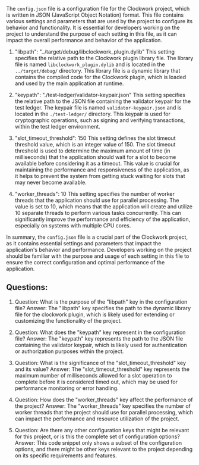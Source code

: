 The `config.json` file is a configuration file for the Clockwork project, which is written in JSON (JavaScript Object Notation) format. This file contains various settings and parameters that are used by the project to configure its behavior and functionality. It is essential for developers working on the project to understand the purpose of each setting in this file, as it can impact the overall performance and behavior of the application.

1. "libpath": "../target/debug/libclockwork_plugin.dylib"
   This setting specifies the relative path to the Clockwork plugin library file. The library file is named `libclockwork_plugin.dylib` and is located in the `../target/debug/` directory. This library file is a dynamic library that contains the compiled code for the Clockwork plugin, which is loaded and used by the main application at runtime.

2. "keypath": "./test-ledger/validator-keypair.json"
   This setting specifies the relative path to the JSON file containing the validator keypair for the test ledger. The keypair file is named `validator-keypair.json` and is located in the `./test-ledger/` directory. This keypair is used for cryptographic operations, such as signing and verifying transactions, within the test ledger environment.

3. "slot_timeout_threshold": 150
   This setting defines the slot timeout threshold value, which is an integer value of 150. The slot timeout threshold is used to determine the maximum amount of time (in milliseconds) that the application should wait for a slot to become available before considering it as a timeout. This value is crucial for maintaining the performance and responsiveness of the application, as it helps to prevent the system from getting stuck waiting for slots that may never become available.

4. "worker_threads": 10
   This setting specifies the number of worker threads that the application should use for parallel processing. The value is set to 10, which means that the application will create and utilize 10 separate threads to perform various tasks concurrently. This can significantly improve the performance and efficiency of the application, especially on systems with multiple CPU cores.

In summary, the `config.json` file is a crucial part of the Clockwork project, as it contains essential settings and parameters that impact the application's behavior and performance. Developers working on the project should be familiar with the purpose and usage of each setting in this file to ensure the correct configuration and optimal performance of the application.

## Questions:

1. Question: What is the purpose of the "libpath" key in the configuration file?
   Answer: The "libpath" key specifies the path to the dynamic library file for the clockwork plugin, which is likely used for extending or customizing the functionality of the project.

2. Question: What does the "keypath" key represent in the configuration file?
   Answer: The "keypath" key represents the path to the JSON file containing the validator keypair, which is likely used for authentication or authorization purposes within the project.

3. Question: What is the significance of the "slot_timeout_threshold" key and its value?
   Answer: The "slot_timeout_threshold" key represents the maximum number of milliseconds allowed for a slot operation to complete before it is considered timed out, which may be used for performance monitoring or error handling.

4. Question: How does the "worker_threads" key affect the performance of the project?
   Answer: The "worker_threads" key specifies the number of worker threads that the project should use for parallel processing, which can impact the performance and resource utilization of the project.

5. Question: Are there any other configuration keys that might be relevant for this project, or is this the complete set of configuration options?
   Answer: This code snippet only shows a subset of the configuration options, and there might be other keys relevant to the project depending on its specific requirements and features.
